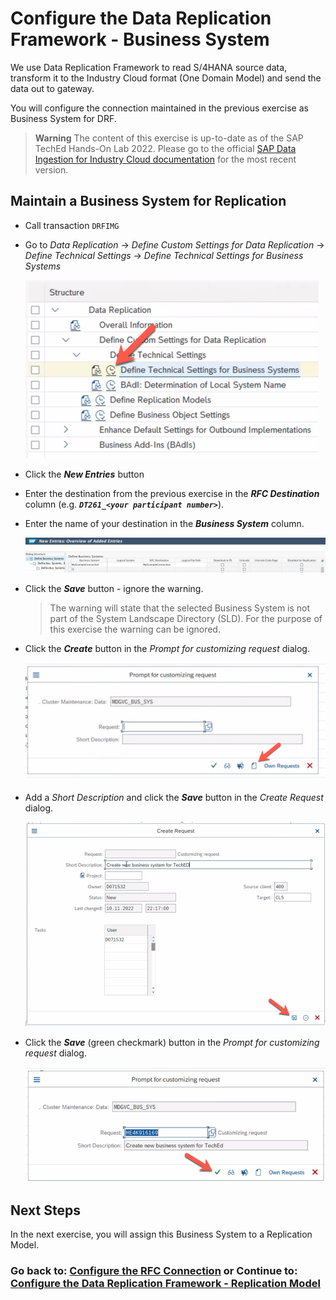 # Configure the Data Replication Framework - Business System
We use Data Replication Framework to read S/4HANA source data, transform it to the Industry Cloud format (One Domain Model) and send the data out to gateway.

You will configure the connection maintained in the previous exercise as Business System for DRF.

> **Warning**
> The content of this exercise is up-to-date as of the SAP TechEd Hands-On Lab 2022. Please go to the official [SAP Data Ingestion for Industry Cloud documentation](https://help.sap.com/docs/DI_ICS/925366f331c54ee88e2b61ddae0be9fc/88da41cc955e49f1b7080e882bae36d4.html?locale=en-US) for the most recent version.

## Maintain a Business System for Replication

- Call transaction `DRFIMG`

- Go to *Data Replication* -> *Define Custom Settings for Data Replication* -> *Define Technical Settings* -> *Define Technical Settings for Business Systems*

    ![](images/EX6_1.png)

- Click the ***New Entries*** button

- Enter the destination from the previous exercise in the ***RFC Destination*** column (e.g. ***`DT261_<your participant number>`***).

- Enter the name of your destination in the ***Business System*** column.

    ![](images/EX6_2.jpg)

- Click the ***Save*** button - ignore the warning.

   > The warning will state that the selected Business System is not part of the System Landscape Directory (SLD). For the purpose of this exercise the warning can be ignored.

- Click the ***Create*** button in the *Prompt for customizing request* dialog.

    ![](images/EX6_3.png)

- Add a *Short Description* and click the ***Save*** button in the *Create Request* dialog.

    ![](images/EX6_4.png)

- Click the ***Save*** (green checkmark) button in the *Prompt for customizing request* dialog.

    ![](images/EX6_5.png)

## Next Steps

In the next exercise, you will assign this Business System to a Replication Model.

### Go back to: [**Configure the RFC Connection**](../ex5/README.md) or Continue to: [**Configure the Data Replication Framework - Replication Model**](../ex7/README.md)
